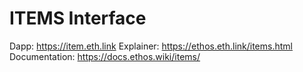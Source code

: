 # ITEMS Interface

Dapp: https://item.eth.link
Explainer: https://ethos.eth.link/items.html
Documentation: https://docs.ethos.wiki/items/

